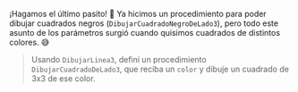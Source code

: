 ¡Hagamos el último pasito! :shoe: Ya hicimos un procedimiento para poder dibujar cuadrados negros (`DibujarCuadradoNegroDeLado3`), pero todo este asunto de los parámetros surgió cuando quisimos cuadrados de distintos colores. :sweat_smile:

> Usando `DibujarLinea3`, definí un procedimiento `DibujarCuadradoDeLado3`, que reciba un `color` y dibuje un cuadrado de 3x3 de ese color.

